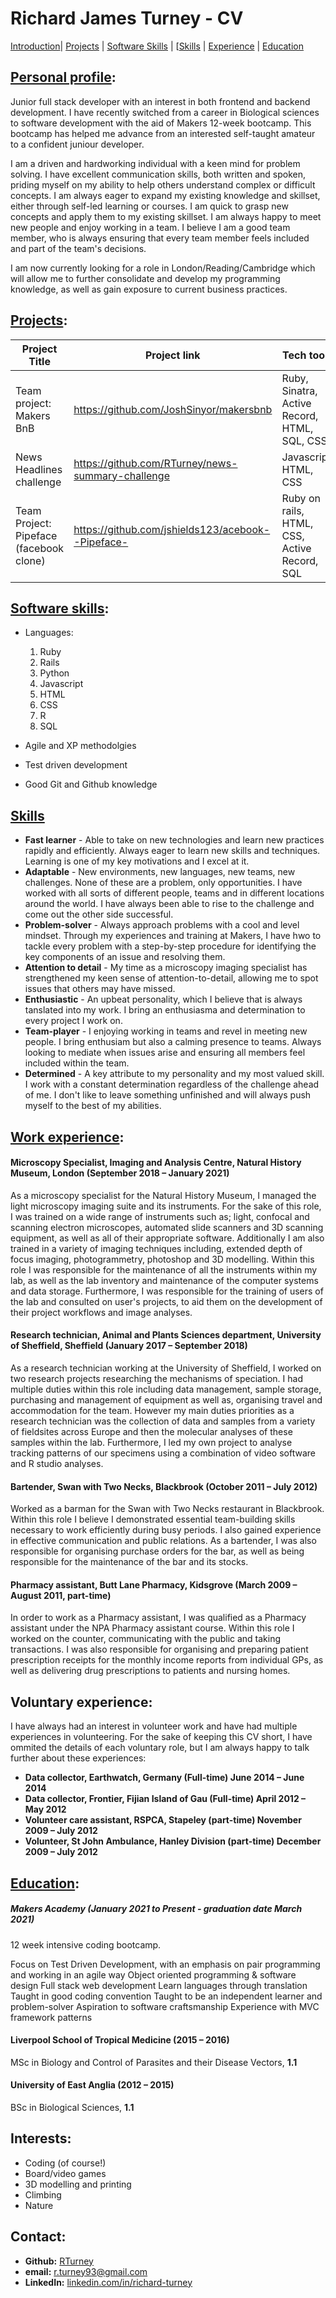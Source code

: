 # Richard James Turney - CV
[Introduction](#personal-profile)| [Projects](#projects) | [Software Skills](#software-skills) | [[Skills](#software-skills) | [Experience](#work-experience) | [Education](#work-experience)

## [Personal profile](#personal-profile):

Junior full stack developer with an interest in both frontend and backend development. I have recently switched from a career in Biological sciences to software development with the aid of Makers 12-week bootcamp. This bootcamp has helped me advance from an interested self-taught amateur to a confident juniour developer. 

I am a driven and hardworking individual with a keen mind for problem solving. I have excellent communication skills, both written and spoken, priding myself on my ability to help others understand complex or difficult concepts. I am always eager to expand my existing knowledge and skillset, either through self-led learning or courses. I am quick to grasp new concepts and apply them to my existing skillset. I am always happy to meet new people and enjoy working in a team. I believe I am a good team member, who is always ensuring that every team member feels included and part of the team's decisions. 

I am now currently looking for a role in London/Reading/Cambridge which will allow me to further consolidate and develop my programming knowledge, as well as gain exposure to current business practices. 

## [Projects](#projects):

Project Title | Project link | Tech tools 
--------------|--------------|-------------
Team project: Makers BnB | https://github.com/JoshSinyor/makersbnb | Ruby, Sinatra, Active Record, HTML, SQL, CSS
News Headlines challenge | https://github.com/RTurney/news-summary-challenge | Javascript, HTML, CSS
Team Project: Pipeface (facebook clone) | https://github.com/jshields123/acebook--Pipeface- | Ruby on rails, HTML, CSS, Active Record, SQL


## [Software skills](#software-skills): 

* Languages: 
	1. Ruby
	2. Rails
	3. Python
	4. Javascript 
	5. HTML
	6. CSS
	7. R 
	8. SQL

* Agile and XP methodolgies
* Test driven development 
* Good Git and Github knowledge

## [Skills](#skills)

* **Fast learner** - Able to take on new technologies and learn new practices rapidly and efficiently. Always eager to learn new skills and techniques. Learning is one of my key motivations and I excel at it. 
* **Adaptable** - New environments, new languages, new teams, new challenges. None of these are a problem, only opportunities. I have worked with all sorts of different people, teams and in different locations around the world. I have always been able to rise to the challenge and come out the other side successful. 
* **Problem-solver** - Always approach problems with a cool and level mindset. Through my experiences and training at Makers, I have hwo to tackle every problem with a step-by-step procedure for identifying the key components of an issue and resolving them. 
* **Attention to detail** - My time as a microscopy imaging specialist has strengthened my keen sense of attention-to-detail, allowing me to spot issues that others may have missed. 
* **Enthusiastic** - An upbeat personality, which I believe that is always tanslated into my work. I bring an enthusiasma and determination to every project I work on. 
* **Team-player** - I enjoying working in teams and revel in meeting new people. I bring enthusiam but also a calming presence to teams. Always looking to mediate when issues arise and ensuring all members feel included within the team. 
* **Determined** - A key attribute to my personality and my most valued skill. I work with a constant determination regardless of the challenge ahead of me. I don't like to leave something unfinished and will always push myself to the best of my abilities. 

## [Work experience](#work-experience):

#### Microscopy Specialist, Imaging and Analysis Centre, Natural History Museum, London (September 2018 – January 2021)

As a microscopy specialist for the Natural History Museum, I managed the light microscopy imaging suite and its instruments. 
For the sake of this role, I was trained on a wide range of instruments such as; light, confocal and scanning electron microscopes, automated slide scanners and 3D scanning equipment, as well as all of their appropriate software. Additionally I am also trained in a variety of imaging techniques including, extended depth of focus imaging, photogrammetry, photoshop and 3D modelling. 
Within this role I was responsible for the maintenance of all the instruments within my lab, as well as the lab inventory and maintenance of the computer systems and data storage. Furthermore, I was responsible for the training of users of the lab and consulted on user's projects, to aid them on the development of their project workflows and image analyses. 

			
#### Research technician, Animal and Plants Sciences department, University of Sheffield, Sheffield (January 2017 – September 2018)

As a research technician working at the University of Sheffield, I worked on two research projects researching the mechanisms of speciation. 
I had multiple duties within this role including data management, sample storage, purchasing and management of equipment as well as, organising travel and accommodation for the team. However my main duties priorities as a research technician was the collection of data and samples from a variety of fieldsites across Europe and then the molecular analyses of these samples within the lab. 
Furthermore, I led my own project to analyse tracking patterns of our specimens using a combination of video software and R studio analyses. 
 
#### Bartender, Swan with Two Necks, Blackbrook (October 2011 – July 2012)

Worked as a barman for the Swan with Two Necks restaurant in Blackbrook. Within this role I believe I demonstrated essential team-building skills necessary to work efficiently during busy periods. I also gained experience in effective communication and public relations.
As a bartender, I was also responsible for organising purchase orders for the bar, as well as being responsible for the maintenance of the bar and its stocks. 

#### Pharmacy assistant, Butt Lane Pharmacy, Kidsgrove (March 2009 – August 2011, part-time)

In order to work as a Pharmacy assistant, I was qualified as a Pharmacy assistant under the NPA Pharmacy assistant course.
Within this role I worked on the counter, communicating with the public and taking transactions.
I was also responsible for organising and preparing patient prescription receipts for the monthly income reports from individual GPs, as well as delivering drug prescriptions to patients and nursing homes.


## Voluntary experience: 

I have always had an interest in volunteer work and have had multiple experiences in volunteering. For the sake of keeping this CV short, I have ommited the details of each voluntary role, but I am always happy to talk further about these experiences:

* **Data collector, Earthwatch, Germany (Full-time) June 2014 – June 2014**	
* **Data collector, Frontier, Fijian Island of Gau (Full-time) April 2012 – May 2012**
* **Volunteer care assistant, RSPCA, Stapeley (part-time) November 2009 – July 2012**	
* **Volunteer, St John Ambulance, Hanley Division (part-time) December 2009 – July 2012**

## [Education](#work-experience):

##### Makers Academy (January 2021 to Present - graduation date March 2021)
12 week intensive coding bootcamp.

Focus on Test Driven Development, with an emphasis on pair programming and working in an agile way
Object oriented programming & software design
Full stack web development
Learn languages through translation
Taught in good coding convention
Taught to be an independent learner and problem-solver
Aspiration to software craftsmanship
Experience with MVC framework patterns

#### Liverpool School of Tropical Medicine (2015 – 2016)
MSc in Biology and Control of Parasites and their Disease Vectors, **1.1**

#### University of East Anglia (2012 – 2015)
BSc in Biological Sciences, **1.1**

## Interests:

* Coding (of course!) 
* Board/video games
* 3D modelling and printing
* Climbing
* Nature

## Contact:
* **Github:** [RTurney](https://github.com/RTurney)
* **email:** r.turney93@gmail.com
* **LinkedIn:** [linkedin.com/in/richard-turney](linkedin.com/in/richard-turney-4ab178113)
